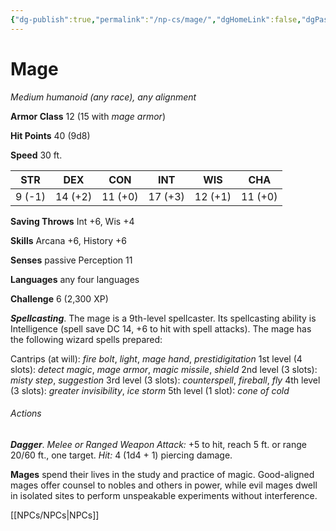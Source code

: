 ```yaml
---
{"dg-publish":true,"permalink":"/np-cs/mage/","dgHomeLink":false,"dgPassFrontmatter":true}
---
```



# Mage

*Medium humanoid (any race), any alignment*

**Armor Class** 12 (15 with *mage armor*)

**Hit Points** 40 (9d8)

**Speed** 30 ft.

| STR    | DEX     | CON     | INT     | WIS     | CHA     |
|--------|---------|---------|---------|---------|---------|
| 9 (-1) | 14 (+2) | 11 (+0) | 17 (+3) | 12 (+1) | 11 (+0) |

**Saving Throws** Int +6, Wis +4

**Skills** Arcana +6, History +6

**Senses** passive Perception 11

**Languages** any four languages

**Challenge** 6 (2,300 XP)

***Spellcasting***. The mage is a 9th-level spellcaster. Its spellcasting ability is Intelligence (spell save DC 14, +6 to hit with spell attacks). The mage has the following wizard spells prepared:

Cantrips (at will): *fire bolt*, *light*, *mage hand*, *prestidigitation*
1st level (4 slots): *detect magic*, *mage armor*, *magic missile*, *shield*
2nd level (3 slots): *misty step*, *suggestion*
3rd level (3 slots): *counterspell*, *fireball*, *fly*
4th level (3 slots): *greater invisibility*, *ice storm*
5th level (1 slot): *cone of cold*

###### Actions

***Dagger***. *Melee or Ranged Weapon Attack:* +5 to hit, reach 5 ft. or range 20/60 ft., one target. *Hit:* 4 (1d4 + 1) piercing damage.

**Mages** spend their lives in the study and practice of magic. Good-aligned mages offer counsel to nobles and others in power, while evil mages dwell in isolated sites to perform unspeakable experiments without interference.


[[NPCs/NPCs|NPCs]]